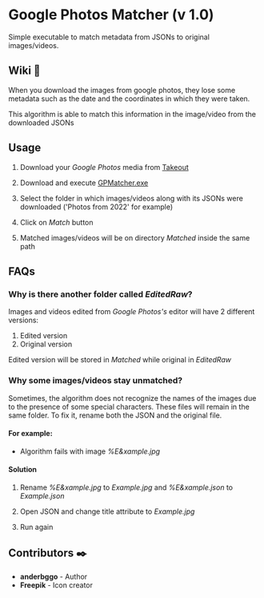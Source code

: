 # Google Photos Matcher (v 1.0)

Simple executable to match metadata from JSONs to original images/videos.

## Wiki 📖

When you download the images from google photos, they lose some metadata such as the date and the coordinates in which they were taken.

This algorithm is able to match this information in the image/video from the downloaded JSONs

## Usage

1. Download your _Google Photos_ media from [Takeout](https://takeout.google.com/)

2. Download and execute [GPMatcher.exe](GPMatcher.exe)

3. Select the folder in which images/videos along with its JSONs were downloaded ('Photos from 2022' for example)

4. Click on _Match_ button

5. Matched images/videos will be on directory _Matched_ inside the same path

## FAQs

### Why is there another folder called _EditedRaw_?

Images and videos edited from _Google Photos's_ editor will have 2 different versions: 

  1. Edited version
  2. Original version
  
Edited version will be stored in _Matched_ while original in _EditedRaw_

### Why some images/videos stay unmatched?

Sometimes, the algorithm does not recognize the names of the images due to the presence of some special characters. These files will remain in the same folder. To fix it, rename both the JSON and the original file.

#### For example: 

  - Algorithm fails with image _%E&xample.jpg_


#### Solution

1. Rename _%E&xample.jpg_ to _Example.jpg_ and _%E&xample.json_ to _Example.json_ 

2. Open JSON and change title attribute to _Example.jpg_

3. Run again

## Contributors ✒️

* **anderbggo** - Author
* **Freepik** - Icon creator
